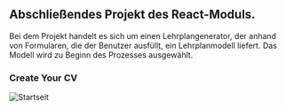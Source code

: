 ## Abschließendes Projekt des React-Moduls. 
<div>
Bei dem Projekt handelt es sich um einen Lehrplangenerator, der anhand von Formularen, die der Benutzer ausfüllt, ein Lehrplanmodell liefert. 
Das Modell wird zu Beginn des Prozesses ausgewählt. 
</div>

### Create Your CV

![Startseit](/projektFotos-Readme/startseit.jpg)
